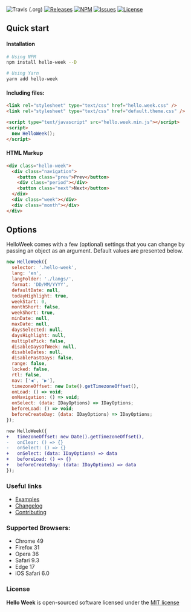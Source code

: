 ![Travis (.org)](https://img.shields.io/travis/mauroreisvieira/hello-week?style=for-the-badge)
[![Releases](https://img.shields.io/github/release/mauroreisvieira/hello-week.svg?color=%234c1&style=for-the-badge)](https://github.com/mauroreisvieira/hello-week/releases)
[![NPM](https://img.shields.io/npm/dt/hello-week.svg?style=for-the-badge)](https://www.npmjs.com/package/hello-week)
[![Issues](https://img.shields.io/github/issues/mauroreisvieira/hello-week.svg?style=for-the-badge)](https://github.com/mauroreisvieira/hello-week/issues)
[![License](https://img.shields.io/badge/license-MIT-blue.svg?color=%234c1&style=for-the-badge)](https://github.com/mauroreisvieira/hello-week/blob/master/LICENSE)

## Quick start

#### Installation

```bash
# Using NPM
npm install hello-week --D

# Using Yarn
yarn add hello-week
```

#### Including files:

```html
<link rel="stylesheet" type="text/css" href="hello.week.css" />
<link rel="stylesheet" type="text/css" href="default.theme.css" />

<script type="text/javascript" src="hello.week.min.js"></script>
<script>
  new HelloWeek();
</script>
```

#### HTML Markup

```html
<div class="hello-week">
  <div class="navigation">
    <button class="prev">Prev</button>
    <div class="period"></div>
    <button class="next">Next</button>
  </div>
  <div class="week"></div>
  <div class="month"></div>
</div>
```

## Options

HelloWeek comes with a few (optional) settings that you can change by passing an object as an argument.
Default values are presented below.

```js
new HelloWeek({
  selector: '.hello-week',
  lang: 'en',
  langFolder: './langs/',
  format: 'DD/MM/YYYY',
  defaultDate: null,
  todayHighlight: true,
  weekStart: 0,
  monthShort: false,
  weekShort: true,
  minDate: null,
  maxDate: null,
  daysSelected: null,
  daysHighlight: null,
  multiplePick: false,
  disableDaysOfWeek: null,
  disableDates: null,
  disablePastDays: false,
  range: false,
  locked: false,
  rtl: false,
  nav: ['◀', '▶'],
  timezoneOffset: new Date().getTimezoneOffset(),
  onLoad: () => void;
  onNavigation: () => void;
  onSelect: (data: IDayOptions) => IDayOptions;
  beforeLoad: () => void;
  beforeCreateDay: (data: IDayOptions) => IDayOptions;
});
```

```diff
new HelloWeek({
+   timezoneOffset: new Date().getTimezoneOffset(),
-   onClear: () => {}
-   onSelect: () => {}
+   onSelect: (data: IDayOptions) => data
+   beforeLoad: () => {}
+   beforeCreateDay: (data: IDayOptions) => data
});
```

### Useful links

- [Examples](https://hello-week.now.sh/#/)
- [Changelog](CHANGELOG.md)
- [Contributing](CONTRIBUTING.md)

### Supported Browsers:

- Chrome 49
- Firefox 31
- Opera 36
- Safari 9.3
- Edge 17
- iOS Safari 6.0

### License

**Hello Week** is open-sourced software licensed under the [MIT license](http://opensource.org/licenses/MIT)
